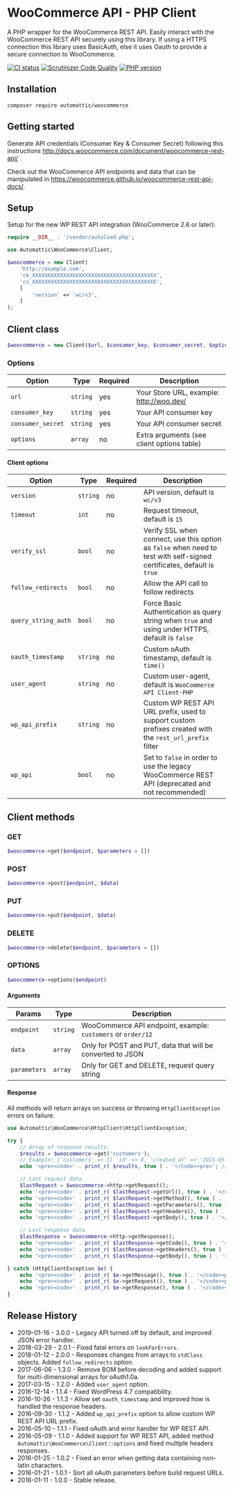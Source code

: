 # WooCommerce API - PHP Client

A PHP wrapper for the WooCommerce REST API. Easily interact with the WooCommerce REST API securely using this library. If using a HTTPS connection this library uses BasicAuth, else it uses Oauth to provide a secure connection to WooCommerce.

[![CI status](https://github.com/woocommerce/wc-api-php/actions/workflows/ci.yml/badge.svg?branch=trunk)](https://github.com/woocommerce/wc-api-php/actions/workflows/ci.yml)
[![Scrutinizer Code Quality](https://scrutinizer-ci.com/g/woocommerce/wc-api-php/badges/quality-score.png?b=master)](https://scrutinizer-ci.com/g/woocommerce/wc-api-php/?branch=master)
[![PHP version](https://badge.fury.io/ph/automattic%2Fwoocommerce.svg)](https://packagist.org/packages/automattic/woocommerce)

## Installation

```
composer require automattic/woocommerce
```

## Getting started

Generate API credentials (Consumer Key & Consumer Secret) following this instructions <http://docs.woocommerce.com/document/woocommerce-rest-api/>
.

Check out the WooCommerce API endpoints and data that can be manipulated in <https://woocommerce.github.io/woocommerce-rest-api-docs/>.

## Setup

Setup for the new WP REST API integration (WooCommerce 2.6 or later):

```php
require __DIR__ . '/vendor/autoload.php';

use Automattic\WooCommerce\Client;

$woocommerce = new Client(
    'http://example.com', 
    'ck_XXXXXXXXXXXXXXXXXXXXXXXXXXXXXXXXXXXXXXXX', 
    'cs_XXXXXXXXXXXXXXXXXXXXXXXXXXXXXXXXXXXXXXXX',
    [
        'version' => 'wc/v3',
    ]
);
```

## Client class

```php
$woocommerce = new Client($url, $consumer_key, $consumer_secret, $options)
```

### Options

| Option            | Type     | Required | Description                                |
|-------------------|----------|----------|--------------------------------------------|
| `url`             | `string` | yes      | Your Store URL, example: http://woo.dev/   |
| `consumer_key`    | `string` | yes      | Your API consumer key                      |
| `consumer_secret` | `string` | yes      | Your API consumer secret                   |
| `options`         | `array`  | no       | Extra arguments (see client options table) |

#### Client options

| Option              | Type     | Required | Description                                                                                                            |
|---------------------|----------|----------|------------------------------------------------------------------------------------------------------------------------|
| `version`           | `string` | no       | API version, default is `wc/v3`                                                                                        |
| `timeout`           | `int`    | no       | Request timeout, default is `15`                                                                                       |
| `verify_ssl`        | `bool`   | no       | Verify SSL when connect, use this option as `false` when need to test with self-signed certificates, default is `true` |
| `follow_redirects`  | `bool`   | no       | Allow the API call to follow redirects                                                                                 |
| `query_string_auth` | `bool`   | no       | Force Basic Authentication as query string when `true` and using under HTTPS, default is `false`                       |
| `oauth_timestamp`   | `string` | no       | Custom oAuth timestamp, default is `time()`                                                                            |
| `user_agent`        | `string` | no       | Custom user-agent, default is `WooCommerce API Client-PHP`                                                             |
| `wp_api_prefix`     | `string` | no       | Custom WP REST API URL prefix, used to support custom prefixes created with the `rest_url_prefix` filter               |
| `wp_api`            | `bool`   | no       | Set to `false` in order to use the legacy WooCommerce REST API (deprecated and not recommended)                        |

## Client methods

### GET

```php
$woocommerce->get($endpoint, $parameters = [])
```

### POST

```php
$woocommerce->post($endpoint, $data)
```

### PUT

```php
$woocommerce->put($endpoint, $data)
```

### DELETE

```php
$woocommerce->delete($endpoint, $parameters = [])
```

### OPTIONS

```php
$woocommerce->options($endpoint)
```

#### Arguments

| Params       | Type     | Description                                                  |
|--------------|----------|--------------------------------------------------------------|
| `endpoint`   | `string` | WooCommerce API endpoint, example: `customers` or `order/12` |
| `data`       | `array`  | Only for POST and PUT, data that will be converted to JSON   |
| `parameters` | `array`  | Only for GET and DELETE, request query string                |

#### Response

All methods will return arrays on success or throwing `HttpClientException` errors on failure.

```php
use Automattic\WooCommerce\HttpClient\HttpClientException;

try {
    // Array of response results.
    $results = $woocommerce->get('customers');
    // Example: ['customers' => [[ 'id' => 8, 'created_at' => '2015-05-06T17:43:51Z', 'email' => ...
    echo '<pre><code>' . print_r( $results, true ) . '</code><pre>'; // JSON output.

    // Last request data.
    $lastRequest = $woocommerce->http->getRequest();
    echo '<pre><code>' . print_r( $lastRequest->getUrl(), true ) . '</code><pre>'; // Requested URL (string).
    echo '<pre><code>' . print_r( $lastRequest->getMethod(), true ) . '</code><pre>'; // Request method (string).
    echo '<pre><code>' . print_r( $lastRequest->getParameters(), true ) . '</code><pre>'; // Request parameters (array).
    echo '<pre><code>' . print_r( $lastRequest->getHeaders(), true ) . '</code><pre>'; // Request headers (array).
    echo '<pre><code>' . print_r( $lastRequest->getBody(), true ) . '</code><pre>'; // Request body (JSON).

    // Last response data.
    $lastResponse = $woocommerce->http->getResponse();
    echo '<pre><code>' . print_r( $lastResponse->getCode(), true ) . '</code><pre>'; // Response code (int).
    echo '<pre><code>' . print_r( $lastResponse->getHeaders(), true ) . '</code><pre>'; // Response headers (array).
    echo '<pre><code>' . print_r( $lastResponse->getBody(), true ) . '</code><pre>'; // Response body (JSON).

} catch (HttpClientException $e) {
    echo '<pre><code>' . print_r( $e->getMessage(), true ) . '</code><pre>'; // Error message.
    echo '<pre><code>' . print_r( $e->getRequest(), true ) . '</code><pre>'; // Last request data.
    echo '<pre><code>' . print_r( $e->getResponse(), true ) . '</code><pre>'; // Last response data.
}
```

## Release History

- 2019-01-16 - 3.0.0 - Legacy API turned off by default, and improved JSON error handler.
- 2018-03-29 - 2.0.1 - Fixed fatal errors on `lookForErrors`.
- 2018-01-12 - 2.0.0 - Responses changes from arrays to `stdClass` objects. Added `follow_redirects` option.
- 2017-06-06 - 1.3.0 - Remove BOM before decoding and added support for multi-dimensional arrays for oAuth1.0a.
- 2017-03-15 - 1.2.0 - Added `user_agent` option.
- 2016-12-14 - 1.1.4 - Fixed WordPress 4.7 compatibility.
- 2016-10-26 - 1.1.3 - Allow set `oauth_timestamp` and improved how is handled the response headers.
- 2016-09-30 - 1.1.2 - Added `wp_api_prefix` option to allow custom WP REST API URL prefix.
- 2016-05-10 - 1.1.1 - Fixed oAuth and error handler for WP REST API.
- 2016-05-09 - 1.1.0 - Added support for WP REST API, added method `Automattic\WooCommerce\Client::options` and fixed multiple headers responses.
- 2016-01-25 - 1.0.2 - Fixed an error when getting data containing non-latin characters.
- 2016-01-21 - 1.0.1 - Sort all oAuth parameters before build request URLs.
- 2016-01-11 - 1.0.0 - Stable release.
